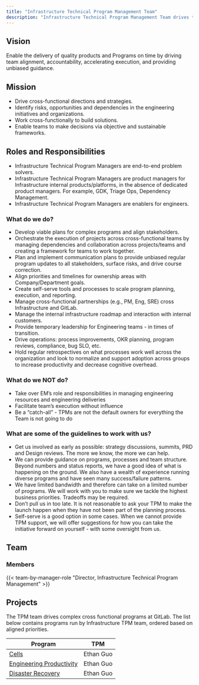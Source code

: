 ```yaml
---
title: "Infrastructure Technical Program Management Team"
description: "Infrastructure Technical Program Management Team drives the planning, execution, and delivery of complex infrastructure projects across Engineering and Product."
---
```


## Vision

Enable the delivery of quality products and Programs on time by driving team alignment, accountability, accelerating execution, and providing unbiased guidance.

## Mission

- Drive cross-functional directions and strategies.
- Identify risks, opportunities and dependencies in the engineering initiatives and organizations.
- Work cross-functionally to build solutions.
- Enable teams to make decisions via objective and sustainable frameworks.

## Roles and Responsibilities

- Infrastructure Technical Program Managers are end-to-end problem solvers.
- Infrastructure Technical Program Managers are product managers for Infrastructure internal products/platforms, in the absence of dedicated product managers. For example, GDK, Triage Ops, Dependency Management.
- Infrastructure Technical Program Managers are enablers for engineers.

### What do we do?

- Develop viable plans for complex programs and align stakeholders.
- Orchestrate the execution of projects across cross-functional teams by managing dependencies and collaboration across projects/teams and creating a framework for teams to work together.
- Plan and implement communication plans to provide unbiased regular program updates to all stakeholders, surface risks, and drive course correction.
- Align priorities and timelines for ownership areas with Company/Department goals.
- Create self-serve tools and processes to scale program planning, execution, and reporting.
- Manage cross-functional partnerships (e.g., PM, Eng, SRE) cross Infrastructure and GitLab.
- Manage the internal infrastructure roadmap and interaction with internal customers.
- Provide temporary leadership for Engineering teams - in times of transition.
- Drive operations: process improvements, OKR planning, program reviews, compliance, bug SLO, etc.
- Hold regular retrospectives on what processes work well across the organization and look to normalize and support adoption across groups to increase productivity and decrease cognitive overhead.

### What do we NOT do?

- Take over EM’s role and responsibilities in managing engineering resources and engineering deliveries
- Facilitate team’s execution without influence
- Be a “catch-all” - TPMs are not the default owners for everything the Team is not going to do

### What are some of the guidelines to work with us?

- Get us involved as early as possible: strategy discussions, summits, PRD and Design reviews.  The more we know, the more we can help.
- We can provide guidance on programs, processes and team structure.  Beyond numbers and status reports, we have a good idea of what is happening on the ground.  We also have a wealth of experience running diverse programs and have seen many success/failure patterns.
- We have limited bandwidth and therefore can take on a limited number of programs.  We will work with you to make sure we tackle the highest business priorities.  Tradeoffs may be required.
- Don’t pull us in too late.  It is not reasonable to ask your TPM to make the launch happen when they have not been part of the planning process.
- Self-serve is a good option in some cases.  When we cannot provide TPM support, we will offer suggestions for how you can take the initiative forward on yourself - with some oversight from us.

## Team

### Members

{{< team-by-manager-role "Director, Infrastructure Technical Program Management" >}}

## Projects

The TPM team drives complex cross functional programs at GitLab. The list below contains programs run by Infrastructure TPM team, ordered based on aligned priorities.

 | Program  | TPM |
| -------  | ----- |
| [Cells](https://docs.gitlab.com/ee/architecture/blueprints/cells/) | Ethan Guo |
| [Engineering Productivity](/handbook/engineering/infrastructure/engineering-productivity/#projects) | Ethan Guo |
| [Disaster Recovery](https://gitlab-com.gitlab.io/-/content-sites/internal-handbook/-/jobs/6193598265/artifacts/public/handbook/engineering/disaster-recovery.html) | Ethan Guo|
